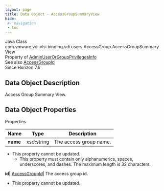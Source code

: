 ```yaml
---
layout: page
title: Data Object - AccessGroupSummaryView
hide:
 #- navigation
 - toc
---
```






Java Class
    com.vmware.vdi.vlsi.binding.vdi.users.AccessGroup.AccessGroupSummaryView  
Property of
     [AdminUserOrGroupPrivilegesInfo](vdi.users.AdminUserOrGroup.AdminUserOrGroupPrivilegesInfo.md#field_detail)  
See also
     [AccessGroupId](vdi.entity.AccessGroupId.md)  
Since 
    Horizon 7.6

## Data Object Description 

Access Group Summary View. 

## Data Object Properties

Properties

Name |  Type |  Description   
---|---|---  
**name**|  xsd:string|  The access group name.   


* This property cannot be updated.
  * This property must contain only alphanumerics, spaces, underscores, and dashes. The maximum length is 32 characters. 

  
**id**| [AccessGroupId](vdi.entity.AccessGroupId.md)|  The access group id.   


* This property cannot be updated.

  
  
  
   
  
  

